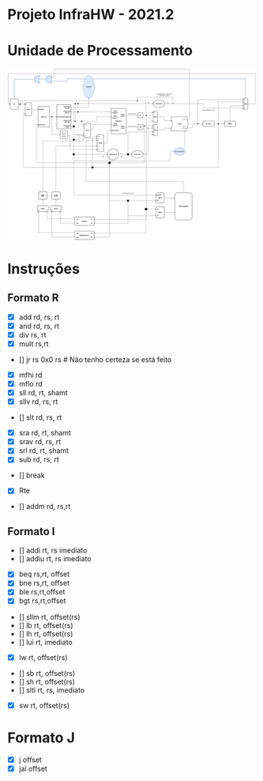 # Projeto InfraHW - 2021.2

# Unidade de Processamento
<div>
    <img src="Projeto\Unidade de Processamento\Unidade de Processamento.png"/>
</div>

# Instruções 
## Formato R
- [x] add rd, rs, rt 
- [x] and rd, rs, rt 
- [x] div rs, rt 
- [x] mult rs,rt 
- [] jr rs 0x0 rs # Não tenho certeza se está feito
- [x] mfhi rd
- [x] mflo rd
- [x] sll rd, rt, shamt 
- [x] sllv rd, rs, rt 
- [] slt rd, rs, rt 
- [x] sra rd, rt, shamt 
- [x] srav rd, rs, rt
- [x] srl rd, rt, shamt 
- [x] sub rd, rs, rt
- [] break
- [x] Rte 
- [] addm rd, rs,rt

## Formato I
- [] addi rt, rs imediato
- [] addiu rt, rs imediato
- [x] beq rs,rt, offset
- [x] bne rs,rt, offset
- [x] ble rs,rt,offset
- [x] bgt rs,rt,offset
- [] sllm rt, offset(rs)
- [] lb rt, offset(rs)  
- [] lh rt, offset(rs) 
- [] lui rt, imediato  
- [x] lw rt, offset(rs) 
- [] sb rt, offset(rs)
- [] sh rt, offset(rs) 
- [] slti rt, rs, imediato
- [x] sw rt, offset(rs) 

# Formato J
- [x] j offset
- [x] jal offset
